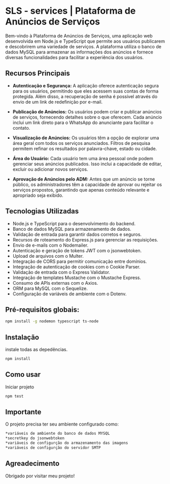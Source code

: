 # SLS - services | Plataforma de Anúncios de Serviços

Bem-vindo à Plataforma de Anúncios de Serviços, uma aplicação web desenvolvida em Node.js e TypeScript que permite aos usuários publicarem e descobrirem uma variedade de serviços. A plataforma utiliza o banco de dados MySQL para armazenar as informações dos anúncios e fornece diversas funcionalidades para facilitar a experiência dos usuários.

## Recursos Principais

- **Autenticação e Segurança:** A aplicação oferece autenticação segura para os usuários, permitindo que eles acessem suas contas de forma protegida. Além disso, a recuperação de senha é possível através do envio de um link de redefinição por e-mail.

- **Publicação de Anúncios:** Os usuários podem criar e publicar anúncios de serviços, fornecendo detalhes sobre o que oferecem. Cada anúncio inclui um link direto para o WhatsApp do anunciante para facilitar o contato.

- **Visualização de Anúncios:** Os usuários têm a opção de explorar uma área geral com todos os serviços anunciados. Filtros de pesquisa permitem refinar os resultados por palavra-chave, estado ou cidade.

- **Área do Usuário:** Cada usuário tem uma área pessoal onde podem gerenciar seus anúncios publicados. Isso inclui a capacidade de editar, excluir ou adicionar novos serviços.

- **Aprovação de Anúncios pelo ADM:** Antes que um anúncio se torne público, os administradores têm a capacidade de aprovar ou rejeitar os serviços propostos, garantindo que apenas conteúdo relevante e apropriado seja exibido.

## Tecnologias Utilizadas

- Node.js e TypeScript para o desenvolvimento do backend.
- Banco de dados MySQL para armazenamento de dados.
- Validação de entrada para garantir dados corretos e seguros.
- Recursos de roteamento do Express.js para gerenciar as requisições.
- Envio de e-mails com o Nodemailer.
- Autenticação e geração de tokens JWT com o jsonwebtoken.
- Upload de arquivos com o Multer.
- Integração de CORS para permitir comunicação entre domínios.
- Integração de autenticação de cookies com o Cookie Parser.
- Validação de entrada com o Express Validator.
- Integração de templates Mustache com o Mustache Express.
- Consumo de APIs externas com o Axios.
- ORM para MySQL com o Sequelize.
- Configuração de variáveis de ambiente com o Dotenv.

## Pré-requisitos globais:


```bash
npm install -g nodemon typescript ts-node
```
## Instalação

instale todas as depedências.

```bash
npm install
```

## Como usar
Iniciar projeto
```javascript
npm test
```

## Importante
O projeto precisa ter seu ambiente configurado como:
```bash
*variáveis de ambiente do banco de dados MYSQL
*secretkey do jsonwebtoken
*variáveis de configurção do armazenamento das imagens
*variáveis de configurção do servidor SMTP
```

## Agreadecimento 

Obrigado por visitar meu projeto!

